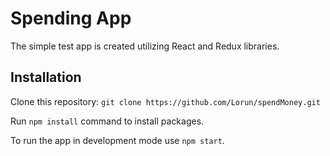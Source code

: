 # Spending App #

The simple test app is created utilizing React and Redux libraries.

## Installation ##
Clone this repository:
```git clone https://github.com/Lorun/spendMoney.git```

Run ```npm install``` command to install packages.

To run the app in development mode use ```npm start```.